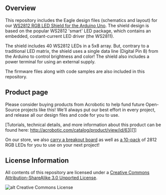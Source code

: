 Overview
---
This repository includes the Eagle design files (schematics and layout) for our
[WS2812 RGB LED Shield for the Arduino Uno][1]. The shield design is based on the
popular WS2812 'smart' LED package, which contains an embedded, costant-current
LED driver (the WS2811).

The shield includes 40 WS2812 LEDs in a 5x8 array. But, contrary to a traditional
LED matrix, the shield uses a single data line (Digital Pin 8) from the 
Arduino to control brightness and color!  The shield also includes a power 
terminal for using an external supply.

The firmware files along with code samples are also included in this
repository.

Product page
---
Please consider buying products from Acrobotic to help fund future Open-Source
projects like this! We'll always put our best effort in every project, and
release all our design files and code for you to use.

[Tutorials, technical details, and more information about this product can be
found here: http://acrobotic.com/catalog/product/view/id/63][1]

On our store, we also [carry a breakout board][2] as well as [a 10-pack][3] of 2812
RGB LEDs for you to use on your next project!

License Information
---

All contents of this repository are licensed under a [Creative Commons
Attribution-ShareAlike 3.0 Unported
License](http://creativecommons.org/licenses/by-sa/3.0/).

![alt Creative Commons License](http://i.creativecommons.org/l/by-sa/3.0/88x31.png)

[1]: http://acrobotic.com/catalog/product/view/id/69 "Ardushield Lumina"
[2]: http://acrobotic.com/catalog/product/view/id/44 "WS2812 RGB LED Breakout Board"
[3]: http://acrobotic.com/catalog/product/view/id/45 "WS2812 RGB LED - 10-Pack"

